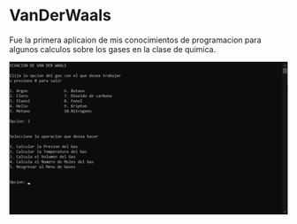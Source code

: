 # VanDerWaals
Fue la primera aplicaion de mis conocimientos de programacion para algunos calculos sobre los gases en la clase de quimica.

![Programa en ejecucion](vanderwaals-screenshot.png)
